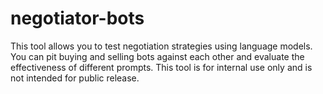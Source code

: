 # negotiator-bots
This tool allows you to test negotiation strategies using language models. You can pit buying and selling bots against each other and evaluate the effectiveness of different prompts. This tool is for internal use only and is not intended for public release.



